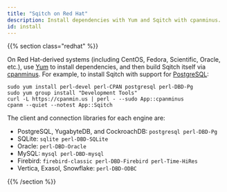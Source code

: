 ```yaml
---
title: "Sqitch on Red Hat"
description: Install dependencies with Yum and Sqitch with cpanminus.
id: install
---
```


{{% section class="redhat" %}}

On Red Hat-derived systems (including CentOS, Fedora, Scientific, Oracle, etc.),
use [Yum] to install dependencies, and then build Sqitch itself via [cpanminus].
For example, to install Sqitch with support for [PostgreSQL]:

    sudo yum install perl-devel perl-CPAN postgresql perl-DBD-Pg
    sudo yum group install "Development Tools"
    curl -L https://cpanmin.us | perl - --sudo App::cpanminus
    cpanm --quiet --notest App::Sqitch

The client and connection libraries for each engine are:

*   PostgreSQL, YugabyteDB, and CockroachDB: `postgresql perl-DBD-Pg`
*   SQLite: `sqlite perl-DBD-SQLite`
*   Oracle: `perl-DBD-Oracle`
*   MySQL: `mysql perl-DBD-mysql`
*   Firebird: `firebird-classic perl-DBD-Firebird perl-Time-HiRes`
*   Vertica, Exasol, Snowflake: `perl-DBD-ODBC`

  [Yum]: http://yum.baseurl.org
  [cpanminus]: https://cpanmin.us
  [PostgreSQL]: https://postgresql.org/
    "PostgreSQL: The World's Most Advanced Open Source Relational Database"

{{% /section %}}